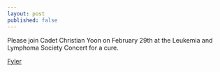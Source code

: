 ```yaml
---
layout: post
published: false
---
```

Please join Cadet Christian Yoon on February 29th at the Leukemia and Lymphoma Society Concert for a cure.

 [Fyler](https://drive.google.com/file/d/16-EihALornJ_ojJIbDpr2uobm7Ldxm4W/view?usp=sharing)
